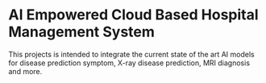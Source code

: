 # AI Empowered Cloud Based Hospital Management System

This projects is intended to integrate the current state of the art AI models for disease prediction symptom, X-ray disease prediction, MRI diagnosis and more.
